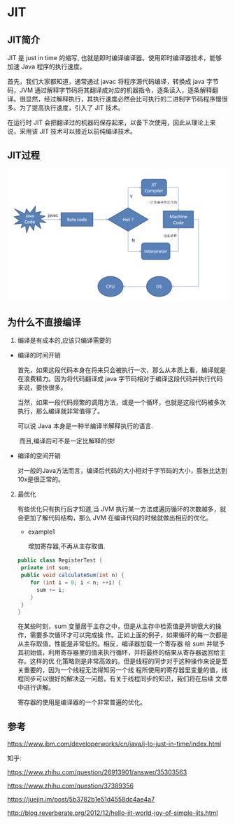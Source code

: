# JIT


## JIT简介

JIT 是 just in time 的缩写, 也就是即时编译编译器。使用即时编译器技术，能够加速 Java 程序的执行速度。

首先，我们大家都知道，通常通过 javac 将程序源代码编译，转换成 java 字节码，JVM 通过解释字节码将其翻译成对应的机器指令，逐条读入，逐条解释翻译。很显然，经过解释执行，其执行速度必然会比可执行的二进制字节码程序慢很多。为了提高执行速度，引入了 JIT 技术。

在运行时 JIT 会把翻译过的机器码保存起来，以备下次使用，因此从理论上来说，采用该 JIT 技术可以接近以前纯编译技术。



## JIT过程

![image-20190515174413632](JIT/image-20190515174413632.png)





## 为什么不直接编译

1. 编译是有成本的,应该只编译需要的	

  - 编译的时间开销

    ​	首先，如果这段代码本身在将来只会被执行一次，那么从本质上看，编译就是在浪费精力。因为将代码翻译成 java 字节码相对于编译这段代码并执行代码来说，要快很多。

    ​	当然，如果一段代码频繁的调用方法，或是一个循环，也就是这段代码被多次执行，那么编译就非常值得了。
  
    可以说 Java 本身是一种半编译半解释执行的语言.
  
    ​	而且,编译后可不是一定比解释的快!
  
  - 编译的空间开销
    
    ​	对一般的Java方法而言，编译后代码的大小相对于字节码的大小，膨胀比达到10x是很正常的。
  
2. 最优化
  
    有些优化只有执行后才知道,当 JVM 执行某一方法或遍历循环的次数越多，就会更加了解代码结构，那么 JVM 在编译代码的时候就做出相应的优化。
    
    
    - example1
    
      增加寄存器,不再从主存取值.
    
    ```java
    public class RegisterTest {
     private int sum;
     public void calculateSum(int n) {
        for (int i = 0; i < n; ++i) {
          sum += i;
        }
     }
    }
    ```
    
    在某些时刻，sum 变量居于主存之中，但是从主存中检索值是开销很大的操作，需要多次循环才可以完成操		作。正如上面的例子，如果循环的每一次都是从主存取值，性能是非常低的。相反，编译器加载一个寄存器		给 sum 并赋予其初始值，利用寄存器里的值来执行循环，并将最终的结果从寄存器返回给主存。这样的优		化策略则是非常高效的。但是线程的同步对于这种操作来说是至关重要的，因为一个线程无法得知另一个线		程所使用的寄存器里变量的值，线程同步可以很好的解决这一问题，有关于线程同步的知识，我们将在后续		文章中进行讲解。
    
    寄存器的使用是编译器的一个非常普遍的优化。  

## 参考

https://www.ibm.com/developerworks/cn/java/j-lo-just-in-time/index.html

知乎:

https://www.zhihu.com/question/26913901/answer/35303563

https://www.zhihu.com/question/37389356



https://juejin.im/post/5b3782b1e51d4558dc4ae4a7

http://blog.reverberate.org/2012/12/hello-jit-world-joy-of-simple-jits.html

